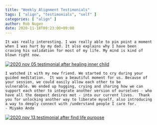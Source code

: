 ```yaml
---
title: "Weekly Alignment Testimonials"
tags: [ "align", "testimonials", "self" ]
categories: [ "align" ]
author: Rob Nugen
date: 2020-11-18T09:23:00+09:00
---
```


    It was really interesting. I was really able to pin point a moment
    when I was hurt by my dad. It also explains why I have been
    craving his validation for most of my life. My mind is kind of
    blown right now.

[![2020 nov 05 testimonial after healing inner child](//b.robnugen.com/blog/2020/thumbs/2020_nov_05_testimonial_after_healing_inner_child.jpg)](//b.robnugen.com/blog/2020/2020_nov_05_testimonial_after_healing_inner_child.jpg)


    I watched it with my new friend. We started to cry during your
    guided meditation.  It was a beautiful moment for us. Because of
    your session, we could easily allow each other to be
    vulnerable. We ended up hugging, crying and sharing how we can
    support each other to integrate another version of ourselves - who
    have all the deepest desires met - into our current lives.  Thank
    you for unlocking another way to liberate myself, also introducing
    a way to deeply connect with /understand people I care for.
    - Miyako Ando

[![2020 nov 13 testimonial after find life purpose](//b.robnugen.com/blog/2020/thumbs/2020_nov_13_testimonial_after_find_life_purpose.jpg)](//b.robnugen.com/blog/2020/2020_nov_13_testimonial_after_find_life_purpose.jpg)
